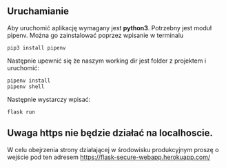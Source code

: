 ## Uruchamianie 

Aby uruchomić aplikację wymagany jest **python3**.
Potrzebny jest moduł pipenv. Można go zainstalować poprzez wpisanie w terminalu 

```
pip3 install pipenv 
```

Następnie upewnić się że naszym working dir jest folder z projektem i uruchomić:
```
pipenv install
pipenv shell
```
Następnie wystarczy wpisać:
```
flask run
```

## Uwaga https nie będzie działać na localhoscie. 

W celu obejrzenia strony działającej w środowisku produkcyjnym proszę o wejście pod ten adresem https://flask-secure-webapp.herokuapp.com/